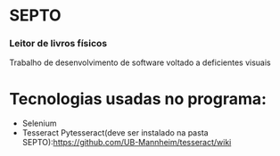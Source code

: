 # SEPTO
### Leitor de livros físicos

Trabalho de desenvolvimento de software voltado a deficientes visuais 

# Tecnologias usadas no programa:
 - Selenium
 - Tesseract
Pytesseract(deve ser instalado na pasta SEPTO):https://github.com/UB-Mannheim/tesseract/wiki
